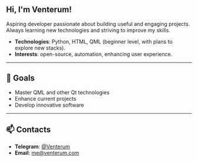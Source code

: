 ## Hi, I'm Venterum!

Aspiring developer passionate about building useful and engaging projects. Always learning new technologies and striving to improve my skills.

- **Technologies**: Python, HTML, QML (beginner level, with plans to explore new stacks).
- **Interests**: open-source, automation, enhancing user experience.

---

## 🎯 Goals
- Master QML and other Qt technologies  
- Enhance current projects  
- Develop innovative software  

---

## 📫 Contacts
- **Telegram**: [@Venterum](https://t.me/Venterum)  
- **Email**: [me@venterum.com](mailto:me@venterum.com)
